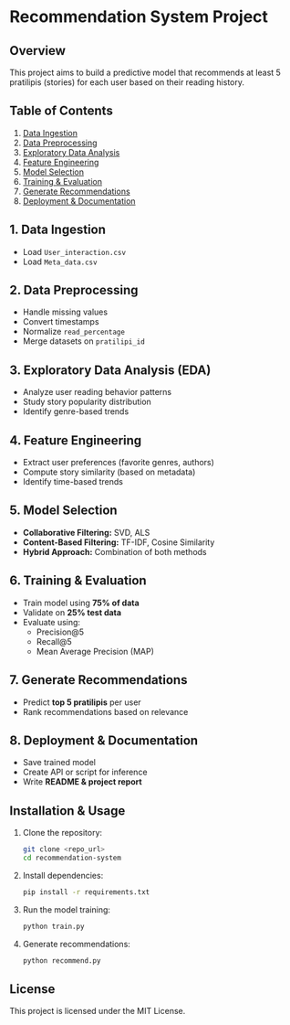 # Recommendation System Project

## Overview

This project aims to build a predictive model that recommends at least 5 pratilipis (stories) for each user based on their reading history.

## Table of Contents

1. [Data Ingestion](https://chatgpt.com/c/67b33ea1-92c8-800c-beaa-353f55e1827c#data-ingestion)
2. [Data Preprocessing](https://chatgpt.com/c/67b33ea1-92c8-800c-beaa-353f55e1827c#data-preprocessing)
3. [Exploratory Data Analysis](https://chatgpt.com/c/67b33ea1-92c8-800c-beaa-353f55e1827c#exploratory-data-analysis)
4. [Feature Engineering](https://chatgpt.com/c/67b33ea1-92c8-800c-beaa-353f55e1827c#feature-engineering)
5. [Model Selection](https://chatgpt.com/c/67b33ea1-92c8-800c-beaa-353f55e1827c#model-selection)
6. [Training &amp; Evaluation](https://chatgpt.com/c/67b33ea1-92c8-800c-beaa-353f55e1827c#training-and-evaluation)
7. [Generate Recommendations](https://chatgpt.com/c/67b33ea1-92c8-800c-beaa-353f55e1827c#generate-recommendations)
8. [Deployment &amp; Documentation](https://chatgpt.com/c/67b33ea1-92c8-800c-beaa-353f55e1827c#deployment-and-documentation)

## 1. Data Ingestion

* Load `User_interaction.csv`
* Load `Meta_data.csv`

## 2. Data Preprocessing

* Handle missing values
* Convert timestamps
* Normalize `read_percentage`
* Merge datasets on `pratilipi_id`

## 3. Exploratory Data Analysis (EDA)

* Analyze user reading behavior patterns
* Study story popularity distribution
* Identify genre-based trends

## 4. Feature Engineering

* Extract user preferences (favorite genres, authors)
* Compute story similarity (based on metadata)
* Identify time-based trends

## 5. Model Selection

* **Collaborative Filtering:** SVD, ALS
* **Content-Based Filtering:** TF-IDF, Cosine Similarity
* **Hybrid Approach:** Combination of both methods

## 6. Training & Evaluation

* Train model using **75% of data**
* Validate on **25% test data**
* Evaluate using:
  * Precision@5
  * Recall@5
  * Mean Average Precision (MAP)

## 7. Generate Recommendations

* Predict **top 5 pratilipis** per user
* Rank recommendations based on relevance

## 8. Deployment & Documentation

* Save trained model
* Create API or script for inference
* Write **README & project report**

## Installation & Usage

1. Clone the repository:
   ```sh
   git clone <repo_url>
   cd recommendation-system
   ```
2. Install dependencies:
   ```sh
   pip install -r requirements.txt
   ```
3. Run the model training:
   ```sh
   python train.py
   ```
4. Generate recommendations:
   ```sh
   python recommend.py
   ```

## License

This project is licensed under the MIT License.
